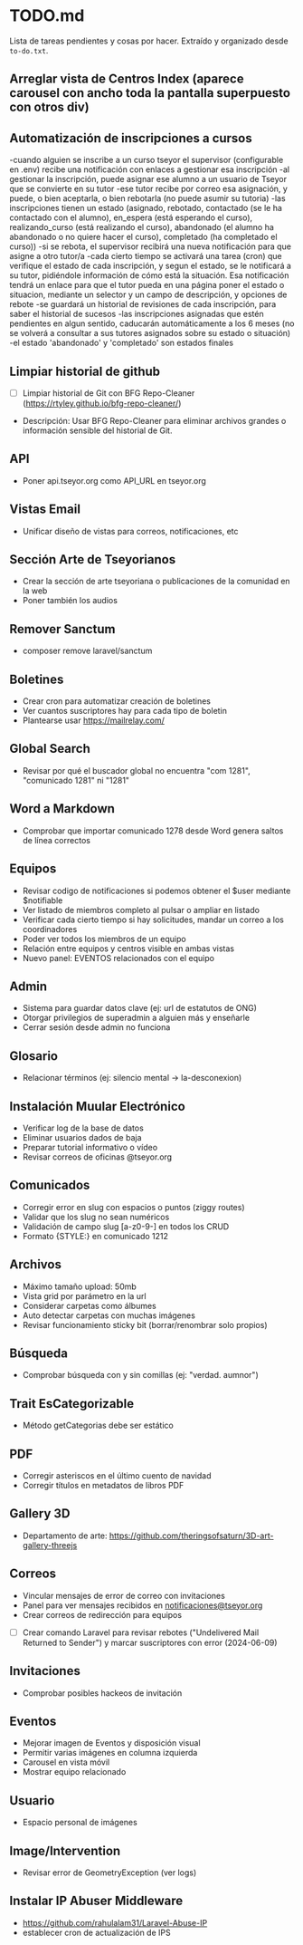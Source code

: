 # TODO.md

Lista de tareas pendientes y cosas por hacer. Extraído y organizado desde `to-do.txt`.

## Arreglar vista de Centros Index (aparece carousel con ancho toda la pantalla superpuesto con otros div)

## Automatización de inscripciones a cursos
-cuando alguien se inscribe a un curso tseyor el supervisor (configurable en .env) recibe una notificación con enlaces a gestionar esa inscripción
-al gestionar la inscripción, puede asignar ese alumno a un usuario de Tseyor que se convierte en su tutor
-ese tutor recibe por correo esa asignación, y puede, o bien aceptarla, o bien rebotarla (no puede asumir su tutoria)
-las inscripciones tienen un estado (asignado, rebotado, contactado (se le ha contactado con el alumno), en_espera (está esperando el curso), realizando_curso (está realizando el curso), abandonado (el alumno ha abandonado o no quiere hacer el curso), completado (ha completado el curso))
-si se rebota, el supervisor recibirá una nueva notificación para que asigne a otro tutor/a
-cada cierto tiempo se activará una tarea (cron) que verifique el estado de cada inscripción, y segun el estado, se le notificará a su tutor, pidiéndole información de cómo está la situación. Esa notificación tendrá un enlace para que el tutor pueda en una página poner el estado o situacion, mediante un selector y un campo de descripción, y opciones de rebote
-se guardará un historial de revisiones de cada inscripción, para saber el historial de sucesos
-las inscripciones asignadas que estén pendientes en algun sentido, caducarán automáticamente a los 6 meses (no se volverá a consultar a sus tutores asignados sobre su estado o situación) 
-el estado 'abandonado' y 'completado' son estados finales


## Limpiar historial de github
- [ ] Limpiar historial de Git con BFG Repo-Cleaner (https://rtyley.github.io/bfg-repo-cleaner/)
- Descripción: Usar BFG Repo-Cleaner para eliminar archivos grandes o información sensible del historial de Git.

## API
- Poner api.tseyor.org como API_URL en tseyor.org

## Vistas Email
- Unificar diseño de vistas para correos, notificaciones, etc

## Sección Arte de Tseyorianos
- Crear la sección de arte tseyoriana o publicaciones de la comunidad en la web
- Poner también los audios

## Remover Sanctum
- composer remove laravel/sanctum

## Boletines
- Crear cron para automatizar creación de boletines
- Ver cuantos suscriptores hay para cada tipo de boletin
- Plantearse usar https://mailrelay.com/

## Global Search
- Revisar por qué el buscador global no encuentra "com 1281", "comunicado 1281" ni "1281"

## Word a Markdown
- Comprobar que importar comunicado 1278 desde Word genera saltos de línea correctos

## Equipos
- Revisar codigo de notificaciones si podemos obtener el $user mediante $notifiable
- Ver listado de miembros completo al pulsar o ampliar en listado
- Verificar cada cierto tiempo si hay solicitudes, mandar un correo a los coordinadores
- Poder ver todos los miembros de un equipo
- Relación entre equipos y centros visible en ambas vistas
- Nuevo panel: EVENTOS relacionados con el equipo

## Admin
- Sistema para guardar datos clave (ej: url de estatutos de ONG)
- Otorgar privilegios de superadmin a alguien más y enseñarle
- Cerrar sesión desde admin no funciona

## Glosario
- Relacionar términos (ej: silencio mental -> la-desconexion)

## Instalación Muular Electrónico
- Verificar log de la base de datos
- Eliminar usuarios dados de baja
- Preparar tutorial informativo o vídeo
- Revisar correos de oficinas @tseyor.org

## Comunicados
- Corregir error en slug con espacios o puntos (ziggy routes)
- Validar que los slug no sean numéricos
- Validación de campo slug [a-z0-9\-] en todos los CRUD
- Formato {STYLE:} en comunicado 1212

## Archivos
- Máximo tamaño upload: 50mb
- Vista grid por parámetro en la url
- Considerar carpetas como álbumes
- Auto detectar carpetas con muchas imágenes
- Revisar funcionamiento sticky bit (borrar/renombrar solo propios)

## Búsqueda
- Comprobar búsqueda con y sin comillas (ej: "verdad. aumnor")

## Trait EsCategorizable
- Método getCategorias debe ser estático

## PDF
- Corregir asteriscos en el último cuento de navidad
- Corregir títulos en metadatos de libros PDF

## Gallery 3D
- Departamento de arte: https://github.com/theringsofsaturn/3D-art-gallery-threejs

## Correos
- Vincular mensajes de error de correo con invitaciones
- Panel para ver mensajes recibidos en notificaciones@tseyor.org
- Crear correos de redirección para equipos
- [ ] Crear comando Laravel para revisar rebotes ("Undelivered Mail Returned to Sender") y marcar suscriptores con error (2024-06-09)

## Invitaciones
- Comprobar posibles hackeos de invitación

## Eventos
- Mejorar imagen de Eventos y disposición visual
- Permitir varias imágenes en columna izquierda
- Carousel en vista móvil
- Mostrar equipo relacionado

## Usuario
- Espacio personal de imágenes

## Image/Intervention
- Revisar error de GeometryException (ver logs)

## Instalar IP Abuser Middleware
- https://github.com/rahulalam31/Laravel-Abuse-IP
- establecer cron de actualización de IPS



